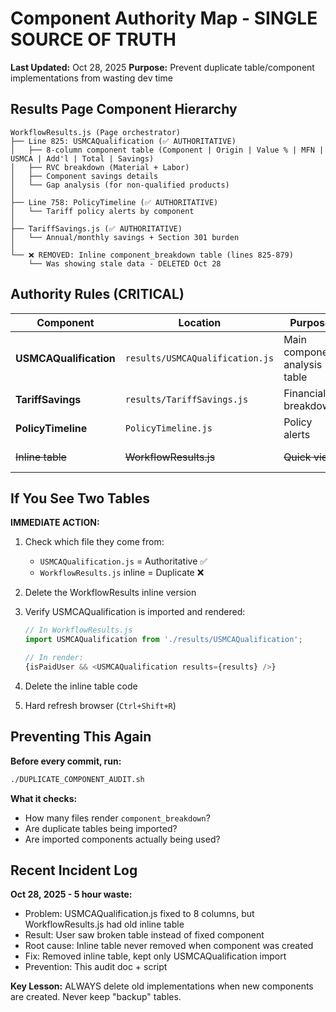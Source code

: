# Component Authority Map - SINGLE SOURCE OF TRUTH

**Last Updated:** Oct 28, 2025
**Purpose:** Prevent duplicate table/component implementations from wasting dev time

## Results Page Component Hierarchy

```
WorkflowResults.js (Page orchestrator)
├── Line 825: USMCAQualification (✅ AUTHORITATIVE)
│   ├── 8-column component table (Component | Origin | Value % | MFN | USMCA | Add'l | Total | Savings)
│   ├── RVC breakdown (Material + Labor)
│   ├── Component savings details
│   └── Gap analysis (for non-qualified products)
│
├── Line 758: PolicyTimeline (✅ AUTHORITATIVE)
│   └── Tariff policy alerts by component
│
├── TariffSavings.js (✅ AUTHORITATIVE)
│   └── Annual/monthly savings + Section 301 burden
│
└── ❌ REMOVED: Inline component_breakdown table (lines 825-879)
    └── Was showing stale data - DELETED Oct 28
```

## Authority Rules (CRITICAL)

| Component | Location | Purpose | Owner | Status |
|-----------|----------|---------|-------|--------|
| **USMCAQualification** | `results/USMCAQualification.js` | Main component analysis table | AI/enrichment | ✅ ACTIVE |
| **TariffSavings** | `results/TariffSavings.js` | Financial breakdown | API response | ✅ ACTIVE |
| **PolicyTimeline** | `PolicyTimeline.js` | Policy alerts | Static config | ✅ ACTIVE |
| ~~Inline table~~ | ~~WorkflowResults.js~~ | ~~Quick view~~ | ~~DELETED~~ | ❌ REMOVED |

## If You See Two Tables

**IMMEDIATE ACTION:**
1. Check which file they come from:
   - `USMCAQualification.js` = Authoritative ✅
   - `WorkflowResults.js` inline = Duplicate ❌

2. Delete the WorkflowResults inline version

3. Verify USMCAQualification is imported and rendered:
   ```javascript
   // In WorkflowResults.js
   import USMCAQualification from './results/USMCAQualification';

   // In render:
   {isPaidUser && <USMCAQualification results={results} />}
   ```

4. Delete the inline table code

5. Hard refresh browser (`Ctrl+Shift+R`)

## Preventing This Again

**Before every commit, run:**
```bash
./DUPLICATE_COMPONENT_AUDIT.sh
```

**What it checks:**
- How many files render `component_breakdown`?
- Are duplicate tables being imported?
- Are imported components actually being used?

## Recent Incident Log

**Oct 28, 2025 - 5 hour waste:**
- Problem: USMCAQualification.js fixed to 8 columns, but WorkflowResults.js had old inline table
- Result: User saw broken table instead of fixed component
- Root cause: Inline table never removed when component was created
- Fix: Removed inline table, kept only USMCAQualification import
- Prevention: This audit doc + script

**Key Lesson:** ALWAYS delete old implementations when new components are created. Never keep "backup" tables.
